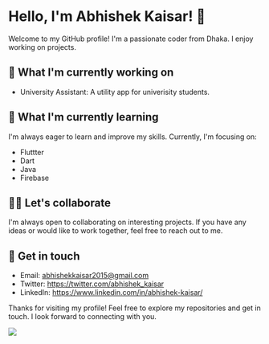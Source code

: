 # Hello, I'm Abhishek Kaisar! 👋

Welcome to my GitHub profile! I'm a passionate coder from Dhaka. I enjoy working on projects.

## 🔭 What I'm currently working on

- University Assistant: A utility app for univerisity students.

## 🌱 What I'm currently learning

I'm always eager to learn and improve my skills. Currently, I'm focusing on:

- Fluttter
- Dart
- Java
- Firebase

## 👯‍♀️ Let's collaborate

I'm always open to collaborating on interesting projects. If you have any ideas or would like to work together, feel free to reach out to me.

## 💬 Get in touch

- Email: abhishekkaisar2015@gmail.com
- Twitter: https://twitter.com/abhishek_kaisar
- LinkedIn: https://www.linkedin.com/in/abhishek-kaisar/

Thanks for visiting my profile! Feel free to explore my repositories and get in touch. I look forward to connecting with you.

![](https://komarev.com/ghpvc/?username=AbhishekKaisar)
